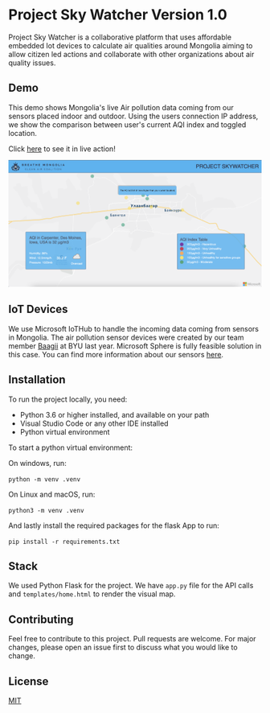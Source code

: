 # Project Sky Watcher Version 1.0 

Project Sky Watcher is a collaborative platform that uses affordable embedded Iot devices to calculate air qualities around Mongolia aiming to allow citizen led actions and collaborate with other organizations about air quality issues.

## Demo

This demo shows Mongolia's live Air pollution data coming from our sensors placed indoor and outdoor. Using the users connection IP address, we show the comparison between user's current AQI index and toggled location. 

Click [here](https://skywatcher.azurewebsites.net/) to see it in live action!

![project-sky-watcher](assets/project-skywatcher.png)

## IoT Devices

We use Microsoft IoTHub to handle the incoming data coming from sensors in Mongolia. The air pollution sensor devices were created by our team member [Baagii](https://ieeexplore.ieee.org/author/37088549561) at BYU last year. Microsoft Sphere is fully feasible solution in this case. You can find more information about our sensors [here](https://ieeexplore.ieee.org/document/9249214/authors#authors).

## Installation

To run the project locally, you need:
 - Python 3.6 or higher installed, and available on your path
 - Visual Studio Code or any other IDE installed
 - Python virtual environment
 
 To start a python virtual environment:
 
 On windows, run: 
 
 ```python -m venv .venv```
 
 On Linux and macOS, run: 
 
 ```python3 -m venv .venv```
 
 And lastly install the required packages for the flask App to run:
 
 ```pip install -r requirements.txt```
 
 ## Stack
 
 We used Python Flask for the project. We have ```app.py``` file for the API calls and ```templates/home.html``` to render the visual map.


## Contributing
Feel free to contribute to this project. Pull requests are welcome. For major changes, please open an issue first to discuss what you would like to change.

## License
[MIT](https://choosealicense.com/licenses/mit/)
